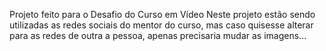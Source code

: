 Projeto feito para o Desafio do Curso em Vídeo
Neste projeto estão sendo utilizadas as redes sociais do mentor do curso, mas caso quisesse alterar para as redes de outra a pessoa, apenas precisaria mudar as imagens...
